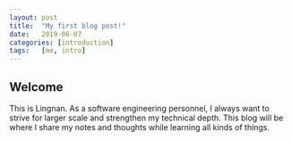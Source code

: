 ```yaml
---
layout: post
title:  "My first blog post!"
date:   2019-06-07
categories: [introduction]
tags:   [me, intro]
---
```


## Welcome

This is Lingnan. As a software engineering personnel, I always want to strive for larger scale and strengthen my technical depth.
This blog will be where I share my notes and thoughts while learning all kinds of things.
